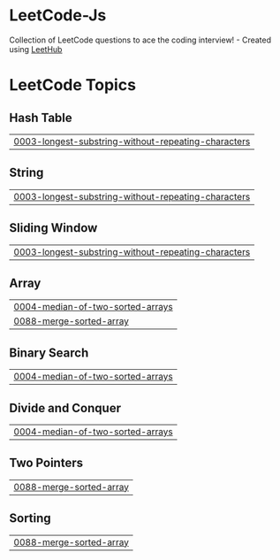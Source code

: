 # LeetCode-Js
Collection of LeetCode questions to ace the coding interview! - Created using [LeetHub](https://github.com/QasimWani/LeetHub)

<!---LeetCode Topics Start-->
# LeetCode Topics
## Hash Table
|  |
| ------- |
| [0003-longest-substring-without-repeating-characters](https://github.com/Enr1coFreitas/LeetCode-Js/tree/master/0003-longest-substring-without-repeating-characters) |
## String
|  |
| ------- |
| [0003-longest-substring-without-repeating-characters](https://github.com/Enr1coFreitas/LeetCode-Js/tree/master/0003-longest-substring-without-repeating-characters) |
## Sliding Window
|  |
| ------- |
| [0003-longest-substring-without-repeating-characters](https://github.com/Enr1coFreitas/LeetCode-Js/tree/master/0003-longest-substring-without-repeating-characters) |
## Array
|  |
| ------- |
| [0004-median-of-two-sorted-arrays](https://github.com/Enr1coFreitas/LeetCode-Js/tree/master/0004-median-of-two-sorted-arrays) |
| [0088-merge-sorted-array](https://github.com/Enr1coFreitas/LeetCode-Js/tree/master/0088-merge-sorted-array) |
## Binary Search
|  |
| ------- |
| [0004-median-of-two-sorted-arrays](https://github.com/Enr1coFreitas/LeetCode-Js/tree/master/0004-median-of-two-sorted-arrays) |
## Divide and Conquer
|  |
| ------- |
| [0004-median-of-two-sorted-arrays](https://github.com/Enr1coFreitas/LeetCode-Js/tree/master/0004-median-of-two-sorted-arrays) |
## Two Pointers
|  |
| ------- |
| [0088-merge-sorted-array](https://github.com/Enr1coFreitas/LeetCode-Js/tree/master/0088-merge-sorted-array) |
## Sorting
|  |
| ------- |
| [0088-merge-sorted-array](https://github.com/Enr1coFreitas/LeetCode-Js/tree/master/0088-merge-sorted-array) |
<!---LeetCode Topics End-->